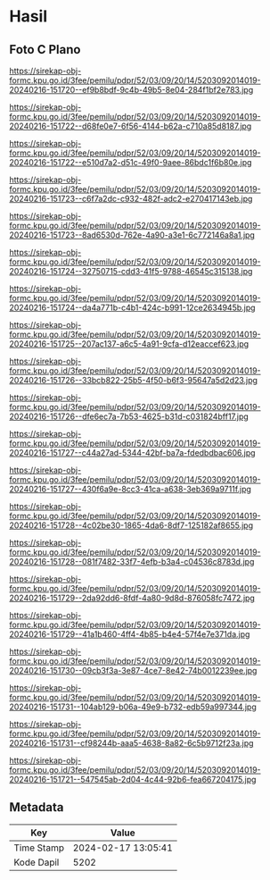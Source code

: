 # Hasil

## Foto C Plano

https://sirekap-obj-formc.kpu.go.id/3fee/pemilu/pdpr/52/03/09/20/14/5203092014019-20240216-151720--ef9b8bdf-9c4b-49b5-8e04-284f1bf2e783.jpg

https://sirekap-obj-formc.kpu.go.id/3fee/pemilu/pdpr/52/03/09/20/14/5203092014019-20240216-151722--d68fe0e7-6f56-4144-b62a-c710a85d8187.jpg

https://sirekap-obj-formc.kpu.go.id/3fee/pemilu/pdpr/52/03/09/20/14/5203092014019-20240216-151722--e510d7a2-d51c-49f0-9aee-86bdc1f6b80e.jpg

https://sirekap-obj-formc.kpu.go.id/3fee/pemilu/pdpr/52/03/09/20/14/5203092014019-20240216-151723--c6f7a2dc-c932-482f-adc2-e270417143eb.jpg

https://sirekap-obj-formc.kpu.go.id/3fee/pemilu/pdpr/52/03/09/20/14/5203092014019-20240216-151723--8ad6530d-762e-4a90-a3e1-6c772146a8a1.jpg

https://sirekap-obj-formc.kpu.go.id/3fee/pemilu/pdpr/52/03/09/20/14/5203092014019-20240216-151724--32750715-cdd3-41f5-9788-46545c315138.jpg

https://sirekap-obj-formc.kpu.go.id/3fee/pemilu/pdpr/52/03/09/20/14/5203092014019-20240216-151724--da4a771b-c4b1-424c-b991-12ce2634945b.jpg

https://sirekap-obj-formc.kpu.go.id/3fee/pemilu/pdpr/52/03/09/20/14/5203092014019-20240216-151725--207ac137-a6c5-4a91-9cfa-d12eaccef623.jpg

https://sirekap-obj-formc.kpu.go.id/3fee/pemilu/pdpr/52/03/09/20/14/5203092014019-20240216-151726--33bcb822-25b5-4f50-b6f3-95647a5d2d23.jpg

https://sirekap-obj-formc.kpu.go.id/3fee/pemilu/pdpr/52/03/09/20/14/5203092014019-20240216-151726--dfe6ec7a-7b53-4625-b31d-c031824bff17.jpg

https://sirekap-obj-formc.kpu.go.id/3fee/pemilu/pdpr/52/03/09/20/14/5203092014019-20240216-151727--c44a27ad-5344-42bf-ba7a-fdedbdbac606.jpg

https://sirekap-obj-formc.kpu.go.id/3fee/pemilu/pdpr/52/03/09/20/14/5203092014019-20240216-151727--430f6a9e-8cc3-41ca-a638-3eb369a9711f.jpg

https://sirekap-obj-formc.kpu.go.id/3fee/pemilu/pdpr/52/03/09/20/14/5203092014019-20240216-151728--4c02be30-1865-4da6-8df7-125182af8655.jpg

https://sirekap-obj-formc.kpu.go.id/3fee/pemilu/pdpr/52/03/09/20/14/5203092014019-20240216-151728--081f7482-33f7-4efb-b3a4-c04536c8783d.jpg

https://sirekap-obj-formc.kpu.go.id/3fee/pemilu/pdpr/52/03/09/20/14/5203092014019-20240216-151729--2da92dd6-8fdf-4a80-9d8d-876058fc7472.jpg

https://sirekap-obj-formc.kpu.go.id/3fee/pemilu/pdpr/52/03/09/20/14/5203092014019-20240216-151729--41a1b460-4ff4-4b85-b4e4-57f4e7e371da.jpg

https://sirekap-obj-formc.kpu.go.id/3fee/pemilu/pdpr/52/03/09/20/14/5203092014019-20240216-151730--09cb3f3a-3e87-4ce7-8e42-74b0012239ee.jpg

https://sirekap-obj-formc.kpu.go.id/3fee/pemilu/pdpr/52/03/09/20/14/5203092014019-20240216-151731--104ab129-b06a-49e9-b732-edb59a997344.jpg

https://sirekap-obj-formc.kpu.go.id/3fee/pemilu/pdpr/52/03/09/20/14/5203092014019-20240216-151731--cf98244b-aaa5-4638-8a82-6c5b9712f23a.jpg

https://sirekap-obj-formc.kpu.go.id/3fee/pemilu/pdpr/52/03/09/20/14/5203092014019-20240216-151721--547545ab-2d04-4c44-92b6-fea667204175.jpg


## Metadata

| Key        | Value               |
| ---------- | ------------------- |
| Time Stamp | 2024-02-17 13:05:41 |
| Kode Dapil | 5202                |



